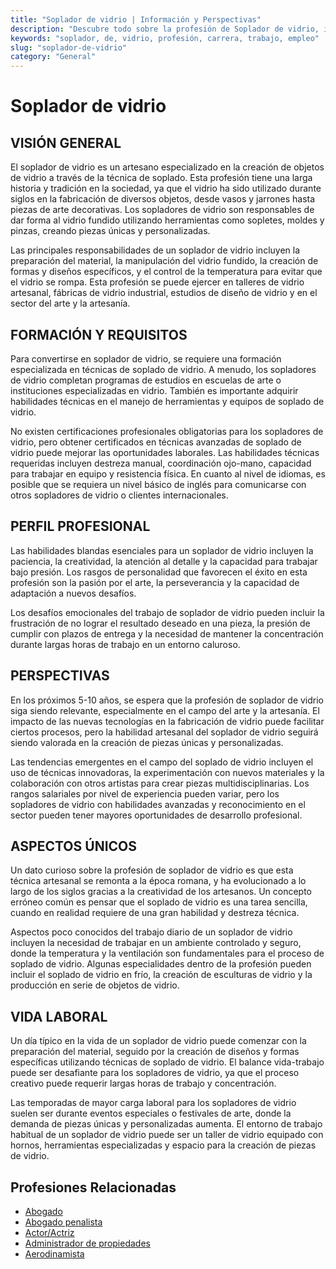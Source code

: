 ```yaml
---
title: "Soplador de vidrio | Información y Perspectivas"
description: "Descubre todo sobre la profesión de Soplador de vidrio, incluyendo responsabilidades, requisitos y oportunidades."
keywords: "soplador, de, vidrio, profesión, carrera, trabajo, empleo"
slug: "soplador-de-vidrio"
category: "General"
---
```


# Soplador de vidrio

## VISIÓN GENERAL

El soplador de vidrio es un artesano especializado en la creación de objetos de vidrio a través de la técnica de soplado. Esta profesión tiene una larga historia y tradición en la sociedad, ya que el vidrio ha sido utilizado durante siglos en la fabricación de diversos objetos, desde vasos y jarrones hasta piezas de arte decorativas. Los sopladores de vidrio son responsables de dar forma al vidrio fundido utilizando herramientas como sopletes, moldes y pinzas, creando piezas únicas y personalizadas.

Las principales responsabilidades de un soplador de vidrio incluyen la preparación del material, la manipulación del vidrio fundido, la creación de formas y diseños específicos, y el control de la temperatura para evitar que el vidrio se rompa. Esta profesión se puede ejercer en talleres de vidrio artesanal, fábricas de vidrio industrial, estudios de diseño de vidrio y en el sector del arte y la artesanía.

## FORMACIÓN Y REQUISITOS

Para convertirse en soplador de vidrio, se requiere una formación especializada en técnicas de soplado de vidrio. A menudo, los sopladores de vidrio completan programas de estudios en escuelas de arte o instituciones especializadas en vidrio. También es importante adquirir habilidades técnicas en el manejo de herramientas y equipos de soplado de vidrio.

No existen certificaciones profesionales obligatorias para los sopladores de vidrio, pero obtener certificados en técnicas avanzadas de soplado de vidrio puede mejorar las oportunidades laborales. Las habilidades técnicas requeridas incluyen destreza manual, coordinación ojo-mano, capacidad para trabajar en equipo y resistencia física. En cuanto al nivel de idiomas, es posible que se requiera un nivel básico de inglés para comunicarse con otros sopladores de vidrio o clientes internacionales.

## PERFIL PROFESIONAL

Las habilidades blandas esenciales para un soplador de vidrio incluyen la paciencia, la creatividad, la atención al detalle y la capacidad para trabajar bajo presión. Los rasgos de personalidad que favorecen el éxito en esta profesión son la pasión por el arte, la perseverancia y la capacidad de adaptación a nuevos desafíos.

Los desafíos emocionales del trabajo de soplador de vidrio pueden incluir la frustración de no lograr el resultado deseado en una pieza, la presión de cumplir con plazos de entrega y la necesidad de mantener la concentración durante largas horas de trabajo en un entorno caluroso.

## PERSPECTIVAS

En los próximos 5-10 años, se espera que la profesión de soplador de vidrio siga siendo relevante, especialmente en el campo del arte y la artesanía. El impacto de las nuevas tecnologías en la fabricación de vidrio puede facilitar ciertos procesos, pero la habilidad artesanal del soplador de vidrio seguirá siendo valorada en la creación de piezas únicas y personalizadas.

Las tendencias emergentes en el campo del soplado de vidrio incluyen el uso de técnicas innovadoras, la experimentación con nuevos materiales y la colaboración con otros artistas para crear piezas multidisciplinarias. Los rangos salariales por nivel de experiencia pueden variar, pero los sopladores de vidrio con habilidades avanzadas y reconocimiento en el sector pueden tener mayores oportunidades de desarrollo profesional.

## ASPECTOS ÚNICOS

Un dato curioso sobre la profesión de soplador de vidrio es que esta técnica artesanal se remonta a la época romana, y ha evolucionado a lo largo de los siglos gracias a la creatividad de los artesanos. Un concepto erróneo común es pensar que el soplado de vidrio es una tarea sencilla, cuando en realidad requiere de una gran habilidad y destreza técnica.

Aspectos poco conocidos del trabajo diario de un soplador de vidrio incluyen la necesidad de trabajar en un ambiente controlado y seguro, donde la temperatura y la ventilación son fundamentales para el proceso de soplado de vidrio. Algunas especialidades dentro de la profesión pueden incluir el soplado de vidrio en frío, la creación de esculturas de vidrio y la producción en serie de objetos de vidrio.

## VIDA LABORAL

Un día típico en la vida de un soplador de vidrio puede comenzar con la preparación del material, seguido por la creación de diseños y formas específicas utilizando técnicas de soplado de vidrio. El balance vida-trabajo puede ser desafiante para los sopladores de vidrio, ya que el proceso creativo puede requerir largas horas de trabajo y concentración.

Las temporadas de mayor carga laboral para los sopladores de vidrio suelen ser durante eventos especiales o festivales de arte, donde la demanda de piezas únicas y personalizadas aumenta. El entorno de trabajo habitual de un soplador de vidrio puede ser un taller de vidrio equipado con hornos, herramientas especializadas y espacio para la creación de piezas de vidrio.
## Profesiones Relacionadas

- [Abogado](/profesiones/abogado/)
- [Abogado penalista](/profesiones/abogado-penalista/)
- [Actor/Actriz](/profesiones/actor-actriz/)
- [Administrador de propiedades](/profesiones/administrador-de-propiedades/)
- [Aerodinamista](/profesiones/aerodinamista/)

